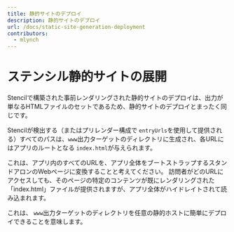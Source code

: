 ```yaml
---
title: 静的サイトのデプロイ
description: 静的サイトのデプロイ
url: /docs/static-site-generation-deployment
contributors:
  - mlynch
---
```


# ステンシル静的サイトの展開

Stencilで構築された事前レンダリングされた静的サイトのデプロイは、出力が単なるHTMLファイルのセットであるため、静的サイトのデプロイとまったく同じです。

Stencilが検出する（またはプリレンダー構成で `entryUrls`を使用して提供される）すべてのパスは、`www`出力ターゲットのディレクトリに生成され、各URLにはアプリのルートとなる `index.html`が与えられます。

これは、アプリ内のすべてのURLを、アプリ全体をブートストラップするスタンドアロンのWebページに変換することと考えてください。 訪問者がどのURLにアクセスしても、そのページの特定のコンテンツが既にレンダリングされた「index.html」ファイルが提供されますが、アプリ全体がハイドレイトされて読み込まれます。

これは、 `www`出力ターゲットのディレクトリを任意の静的ホストに簡単にデプロイできることを意味します。